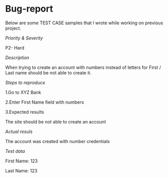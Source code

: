 # Bug-report

Below are some TEST CASE samples that I wrote while working on previous project.

*Priority & Severity*

P2- Hard


*Description*


When trying to create an account with numbers instead of letters for First / Last name  should be not able to create it.

*Steps to reproduce*

1.Go to XYZ Bank 

2.Enter First Name field with numbers

3.Expected results



The site should be not able to create an account


*Actual resuls*

The account was created with number credentials


*Test data*

First Name: 123

Last Name: 123
